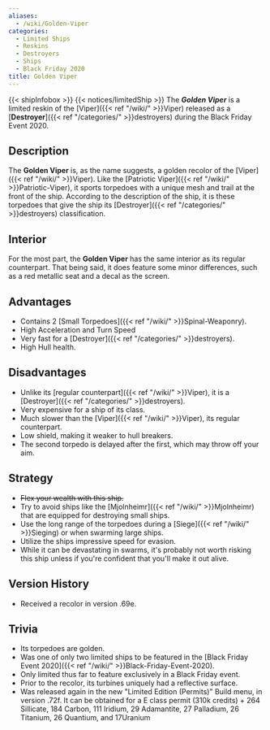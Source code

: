 ```yaml
---
aliases:
  - /wiki/Golden-Viper
categories:
  - Limited Ships
  - Reskins
  - Destroyers
  - Ships
  - Black Friday 2020
title: Golden Viper
---
```


{{< shipInfobox >}} {{< notices/limitedShip >}} The **_Golden Viper_** is a limited reskin of the [Viper]({{< ref "/wiki/" >}}Viper) released as a [**Destroyer**]({{< ref "/categories/" >}}destroyers) during the Black Friday Event 2020.

## Description

The **Golden Viper** is, as the name suggests, a golden recolor of the [Viper]({{< ref "/wiki/" >}}Viper). Like the [Patriotic Viper]({{< ref "/wiki/" >}}Patriotic-Viper), it sports torpedoes with a unique mesh and trail at the front of the ship. According to the description of the ship, it is these torpedoes that give the ship its [Destroyer]({{< ref "/categories/" >}}destroyers) classification.

## Interior

For the most part, the **Golden Viper** has the same interior as its regular counterpart. That being said, it does feature some minor differences, such as a red metallic seat and a decal as the screen.

## Advantages

- Contains 2 [Small Torpedoes]({{< ref "/wiki/" >}}Spinal-Weaponry).
- High Acceleration and Turn Speed
- Very fast for a [Destroyer]({{< ref "/categories/" >}}destroyers).
- High Hull health.

## Disadvantages

- Unlike its [regular counterpart]({{< ref "/wiki/" >}}Viper), it is a [Destroyer]({{< ref "/categories/" >}}destroyers).
- Very expensive for a ship of its class.
- Much slower than the [Viper]({{< ref "/wiki/" >}}Viper), its regular counterpart.
- Low shield, making it weaker to hull breakers.
- The second torpedo is delayed after the first, which may throw off your aim.

## Strategy

- <s>Flex your wealth with this ship.</s>
- Try to avoid ships like the [Mjolnheimr]({{< ref "/wiki/" >}}Mjolnheimr) that are equipped for destroying small ships.
- Use the long range of the torpedoes during a [Siege]({{< ref "/wiki/" >}}Sieging) or when swarming large ships.
- Utilize the ships impressive speed for evasion.
- While it can be devastating in swarms, it's probably not worth risking this ship unless if you're confident that you'll make it out alive.

## Version History

- Received a recolor in version .69e.

## Trivia

- Its torpedoes are golden.
- Was one of only two limited ships to be featured in the [Black Friday Event 2020]({{< ref "/wiki/" >}}Black-Friday-Event-2020).
- Only limited thus far to feature exclusively in a Black Friday event.
- Prior to the recolor, its turbines uniquely had a reflective surface.
- Was released again in the new "Limited Edition (Permits)" Build menu, in version .72f. It can be obtained for a E class permit (310k credits) + 264 Sillicate, 184 Carbon, 111 Iridium, 29 Adamantite, 27 Palladium, 26 Titanium, 26 Quantium, and 17Uranium
